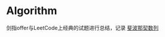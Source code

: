 # Algorithm
剑指offer与LeetCode上经典的试题进行总结，记录
[斐波那契数列](https://github.com/liulu827/Algorithm/tree/master/%E5%89%91%E6%8C%87offer/0-%E6%96%90%E6%B3%A2%E9%82%A3%E5%A5%91%E6%95%B0%E5%88%97%E9%97%AE%E9%A2%98)
